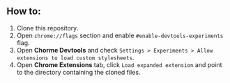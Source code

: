 ## How to:

1. Clone this repository.
2. Open `chrome://flags` section and enable `#enable-devtools-experiments` flag.
3. Open **Chorme Devtools** and check `Settings > Experiments > Allow extensions to load custom stylesheets`.
4. Open **Chrome Extensions** tab, click `Load expanded extension` and point to the directory containing the cloned files.
